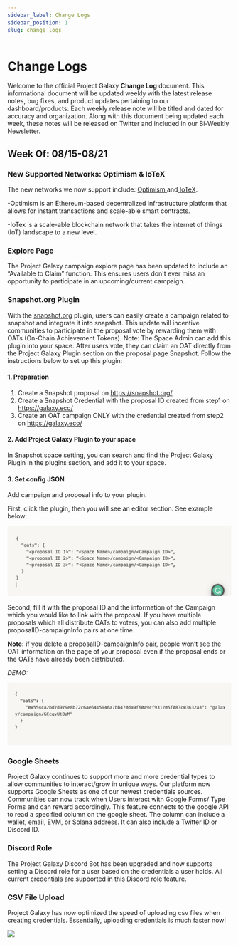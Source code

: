 ```yaml
---
sidebar_label: Change Logs
sidebar_position: 1
slug: change logs
---
```

# Change Logs

Welcome to the official Project Galaxy **Change Log** document. This informational document will be updated weekly with the latest release notes, bug fixes, and product updates pertaining to our dashboard/products. Each weekly release note will be titled and dated for accuracy and organization. Along with this document being updated each week, these notes will be released on Twitter and included in our Bi-Weekly Newsletter.

## Week Of: 08/15-08/21

### **New Supported Networks: Optimism & loTeX**

The new networks we now support include: [Optimism ](https://www.optimism.io/)and[ IoTeX](https://iotex.io/start?gclid=Cj0KCQjw3eeXBhD7ARIsAHjssr-nYakDZe4BVCMkMj5XMj9GD_PGNu129kCIVR5pXWmvPGAOKicYAToaAgt2EALw_wcB).

\-Optimism is an Ethereum-based decentralized infrastructure platform that allows for instant transactions and scale-able smart contracts.

\-IoTex is a scale-able blockchain network that takes the internet of things (IoT) landscape to a new level.

### **Explore Page**

The Project Galaxy campaign explore page has been updated to include an “Available to Claim” function. This ensures users don't ever miss an opportunity to participate in an upcoming/current campaign.

### **Snapshot.org Plugin**

With the [snapshot.org](http://snapshot.org) plugin, users can easily create a campaign related to snapshot and integrate it into snapshot. This update will incentive communities to participate in the proposal vote by rewarding them with OATs (On-Chain Achievement Tokens). Note: The Space Admin can add this plugin into your space. After users vote, they can claim an OAT directly from the Project Galaxy Plugin section on the proposal page Snapshot. Follow the instructions below to set up this plugin:

#### 1. Preparation

1. Create a Snapshot proposal on [](https://snapshot.org/)<https://snapshot.org/>
2. Create a Snapshot Credential with the proposal ID created from step1 on [](https://galaxy.eco/)<https://galaxy.eco/>
3. Create an OAT campaign ONLY with the credential created from step2 on [](https://galaxy.eco/)<https://galaxy.eco/>

#### 2. Add Project Galaxy Plugin to your space

In Snapshot space setting, you can search and find the Project Galaxy Plugin in the plugins section, and add it to your space.

#### 3. Set config JSON

Add campaign and proposal info to your plugin.

First, click the plugin, then you will see an editor section. See example below:

![](assets/screen-shot-2022-08-08-at-8.56.26-am.png)

Second, fill it with the proposal ID and the information of the Campaign which you would like to link with the proposal. If you have multiple proposals which all distribute OATs to voters, you can also add multiple proposalID-campaignInfo pairs at one time.

**Note:** if you delete a proposalID-campaignInfo pair, people won’t see the OAT information on the page of your proposal even if the proposal ends or the OATs have already been distributed.

*DEMO:*

![](assets/screen-shot-2022-08-08-at-8.56.52-am.png)

### **Google Sheets**

Project Galaxy continues to support more and more credential types to allow communities to interact/grow in unique ways. Our platform now supports Google Sheets as one of our newest credentials sources. Communities can now track when Users interact with Google Forms/ Type Forms and can reward accordingly. This feature connects to the google API to read a specified column on the google sheet. The column can include a wallet, email, EVM, or Solana address. It can also include a Twitter ID or Discord ID.

### **Discord Role**

The Project Galaxy Discord Bot has been upgraded and now supports setting a Discord role for a user based on the credentials a user holds. All current credentials are supported in this Discord role feature.

### **CSV File Upload**

Project Galaxy has now optimized the speed of uploading csv files when creating credentials. Essentially, uploading credentials is much faster now!

![](https://sso.slowmist.com/static/images/logo-white-en.png)